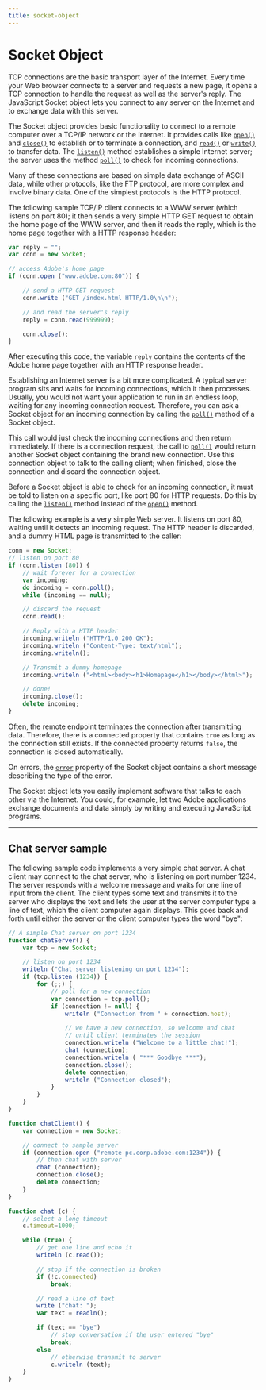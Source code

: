 ```yaml
---
title: socket-object
---
```


# Socket Object

TCP connections are the basic transport layer of the Internet. Every time your Web browser connects to a server and requests a new page, it opens a TCP connection to handle the request as well as the server's reply. The JavaScript Socket object lets you connect to any server on the Internet and to exchange data with this server.

The Socket object provides basic functionality to connect to a remote computer over a TCP/IP network or the Internet. It provides calls like [`open()`](./socket-object-reference.md#socketopen) and [`close()`](./socket-object-reference.md#socketclose) to establish or to terminate a connection, and [`read()`](./socket-object-reference.md#socketread) or [`write()`](./socket-object-reference.md#socketwrite) to transfer data. The [`listen()`](./socket-object-reference.md#socketlisten) method establishes a simple Internet server; the server uses the method [`poll()`](./socket-object-reference.md#socketpoll) to check for incoming connections.

Many of these connections are based on simple data exchange of ASCII data, while other protocols, like the FTP protocol, are more complex and involve binary data. One of the simplest protocols is the HTTP protocol.

The following sample TCP/IP client connects to a WWW server (which listens on port 80); it then sends a very simple HTTP GET request to obtain the home page of the WWW server, and then it reads the reply, which is the home page together with a HTTP response header:

```javascript
var reply = "";
var conn = new Socket;

// access Adobe's home page
if (conn.open ("www.adobe.com:80")) {

    // send a HTTP GET request
    conn.write ("GET /index.html HTTP/1.0\n\n");

    // and read the server's reply
    reply = conn.read(999999);

    conn.close();
}
```

After executing this code, the variable `reply` contains the contents of the Adobe home page together with an HTTP response header.

Establishing an Internet server is a bit more complicated. A typical server program sits and waits for incoming connections, which it then processes. Usually, you would not want your application to run in an endless loop, waiting for any incoming connection request. Therefore, you can ask a Socket object for an incoming connection by calling the [`poll()`](./socket-object-reference.md#socketpoll) method of a Socket object.

This call would just check the incoming connections and then return immediately. If there is a connection request, the call to [`poll()`](./socket-object-reference.md#socketpoll) would return another Socket object containing the brand new connection. Use this connection object to talk to the calling client; when finished, close the connection and discard the connection object.

Before a Socket object is able to check for an incoming connection, it must be told to listen on a specific port, like port 80 for HTTP requests. Do this by calling the [`listen()`](./socket-object-reference.md#socketlisten) method instead of the [`open()`](./socket-object-reference.md#socketopen) method.

The following example is a very simple Web server. It listens on port 80, waiting until it detects an incoming request. The HTTP header is discarded, and a dummy HTML page is transmitted to the caller:

```javascript
conn = new Socket;
// listen on port 80
if (conn.listen (80)) {
    // wait forever for a connection
    var incoming;
    do incoming = conn.poll();
    while (incoming == null);

    // discard the request
    conn.read();

    // Reply with a HTTP header
    incoming.writeln ("HTTP/1.0 200 OK");
    incoming.writeln ("Content-Type: text/html");
    incoming.writeln();

    // Transmit a dummy homepage
    incoming.writeln ("<html><body><h1>Homepage</h1></body></html>");

    // done!
    incoming.close();
    delete incoming;
}
```

Often, the remote endpoint terminates the connection after transmitting data. Therefore, there is a connected property that contains `true` as long as the connection still exists. If the connected property returns `false`, the connection is closed automatically.

On errors, the [`error`](./socket-object-reference.md#socketerror) property of the Socket object contains a short message describing the type of the error.

The Socket object lets you easily implement software that talks to each other via the Internet. You could, for example, let two Adobe applications exchange documents and data simply by writing and executing JavaScript programs.

---

## Chat server sample

The following sample code implements a very simple chat server. A chat client may connect to the chat server, who is listening on port number 1234. The server responds with a welcome message and waits for one line of input from the client. The client types some text and transmits it to the server who displays the text and lets the user at the server computer type a line of text, which the client computer again displays. This goes back and forth until either the server or the client computer types the word "bye":

```javascript
// A simple Chat server on port 1234
function chatServer() {
    var tcp = new Socket;

    // listen on port 1234
    writeln ("Chat server listening on port 1234");
    if (tcp.listen (1234)) {
        for (;;) {
            // poll for a new connection
            var connection = tcp.poll();
            if (connection != null) {
                writeln ("Connection from " + connection.host);

                // we have a new connection, so welcome and chat
                // until client terminates the session
                connection.writeln ("Welcome to a little chat!");
                chat (connection);
                connection.writeln ( "*** Goodbye ***");
                connection.close();
                delete connection;
                writeln ("Connection closed");
            }
        }
    }
}

function chatClient() {
    var connection = new Socket;

    // connect to sample server
    if (connection.open ("remote-pc.corp.adobe.com:1234")) {
        // then chat with server
        chat (connection);
        connection.close();
        delete connection;
    }
}

function chat (c) {
    // select a long timeout
    c.timeout=1000;

    while (true) {
        // get one line and echo it
        writeln (c.read());

        // stop if the connection is broken
        if (!c.connected)
            break;

        // read a line of text
        write ("chat: ");
        var text = readln();

        if (text == "bye")
            // stop conversation if the user entered "bye"
            break;
        else
            // otherwise transmit to server
            c.writeln (text);
    }
}
```
